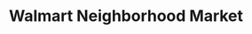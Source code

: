---
title: "Walmart Neighborhood Market"
url: /debary/walmart-neighborhood-market/
shop: supermarket
---
